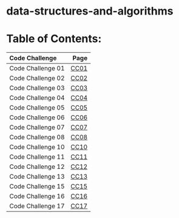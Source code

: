 # data-structures-and-algorithms

# Table of Contents:

| Code Challenge    | Page      |
| :---        |            ---: |
| Code Challenge 01    | [CC01](./CodeChallenge01/cc01.md)      |
| Code Challenge 02    | [CC02](./CodeChallenge02/cc02.md)      |
| Code Challenge 03    | [CC03](./CodeChallenge03/cc03.md)      |
| Code Challenge 04    | [CC04](./CodeChallenge04/cc04.md)      |
| Code Challenge 05    | [CC05](./CodeChallenge05/cc05.md)      |
| Code Challenge 06    | [CC06](./CodeChallenge06/cc06.md)      |
| Code Challenge 07    | [CC07](./CodeChallenge07/cc07.md)      |
| Code Challenge 08    | [CC08](./CodeChallenge08/cc08.md)      |
| Code Challenge 10    | [CC10](./CodeChallenge10/cc10.md)      |
| Code Challenge 11    | [CC11](./CodeChallenge11/cc11.md)      |
| Code Challenge 12    | [CC12](./CodeChallenge12/cc12.md)      |
| Code Challenge 13    | [CC13](./CodeChallenge13/cc13.md)      |
| Code Challenge 15    | [CC15](./CodeChallenge15/cc15.md)      |
| Code Challenge 16    | [CC16](./CodeChallenge16/cc16.md)      |
| Code Challenge 17    | [CC17](./CodeChallenge17/cc17.md)      |

<!-- | Code Challenge 04    | [CC04](./CodeChallenge04/cc04.md)      |
| Code Challenge 05    | [CC05](./CodeChallenge05/cc05.md)      |
| Code Challenge 06    | [CC06](./CodeChallenge06/cc06.md)      | -->


